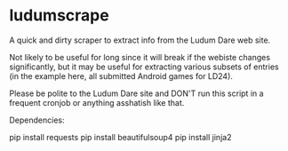 ludumscrape
===========

A quick and dirty scraper to extract info from the Ludum Dare web site.

Not likely to be useful for long since it will break if the webiste changes
significantly, but it may be useful for extracting various subsets of entries
(in the example here, all submitted Android games for LD24). 

Please be polite to the Ludum Dare site and DON'T run this script in a
frequent cronjob or anything asshatish like that.

Dependencies:

  pip install requests
  pip install beautifulsoup4
  pip install jinja2
